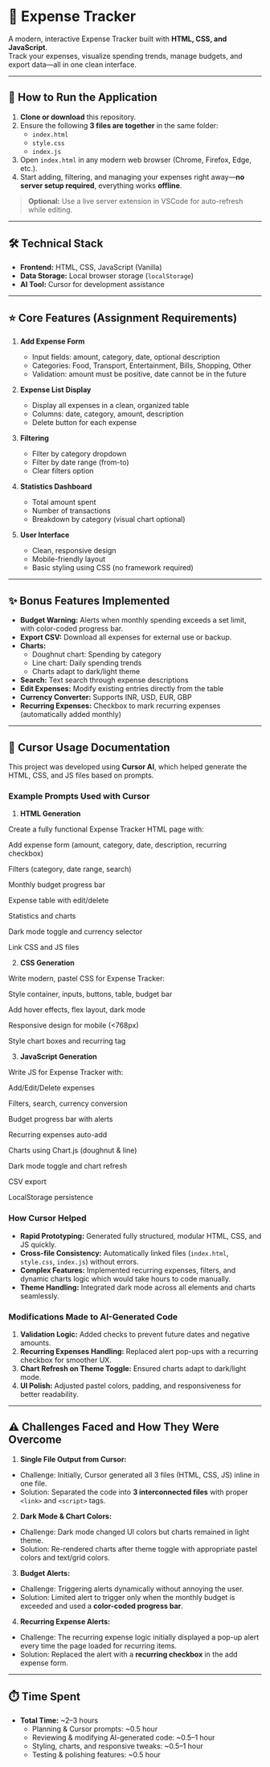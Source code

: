 # 💸 Expense Tracker

A modern, interactive Expense Tracker built with **HTML, CSS, and JavaScript**.  
Track your expenses, visualize spending trends, manage budgets, and export data—all in one clean interface.

---

## 🔧 How to Run the Application

1. **Clone or download** this repository.  
2. Ensure the following **3 files are together** in the same folder:  
   - `index.html`  
   - `style.css`  
   - `index.js`  
3. Open `index.html` in any modern web browser (Chrome, Firefox, Edge, etc.).  
4. Start adding, filtering, and managing your expenses right away—**no server setup required**, everything works **offline**.  

> **Optional:** Use a live server extension in VSCode for auto-refresh while editing.

---

## 🛠️ Technical Stack

- **Frontend:** HTML, CSS, JavaScript (Vanilla)  
- **Data Storage:** Local browser storage (`localStorage`)  
- **AI Tool:** Cursor for development assistance  

---

## ⭐ Core Features (Assignment Requirements)

1. **Add Expense Form**  
   - Input fields: amount, category, date, optional description  
   - Categories: Food, Transport, Entertainment, Bills, Shopping, Other  
   - Validation: amount must be positive, date cannot be in the future  

2. **Expense List Display**  
   - Display all expenses in a clean, organized table  
   - Columns: date, category, amount, description  
   - Delete button for each expense  

3. **Filtering**  
   - Filter by category dropdown  
   - Filter by date range (from-to)  
   - Clear filters option  

4. **Statistics Dashboard**  
   - Total amount spent  
   - Number of transactions  
   - Breakdown by category (visual chart optional)  

5. **User Interface**  
   - Clean, responsive design  
   - Mobile-friendly layout  
   - Basic styling using CSS (no framework required)  

---

## ✨ Bonus Features Implemented

- **Budget Warning:** Alerts when monthly spending exceeds a set limit, with color-coded progress bar.  
- **Export CSV:** Download all expenses for external use or backup.  
- **Charts:**  
  - Doughnut chart: Spending by category  
  - Line chart: Daily spending trends  
  - Charts adapt to dark/light theme  
- **Search:** Text search through expense descriptions  
- **Edit Expenses:** Modify existing entries directly from the table  
- **Currency Converter:** Supports INR, USD, EUR, GBP  
- **Recurring Expenses:** Checkbox to mark recurring expenses (automatically added monthly)  

---

## 🤖 Cursor Usage Documentation

This project was developed using **Cursor AI**, which helped generate the HTML, CSS, and JS files based on prompts.  

### Example Prompts Used with Cursor

1. **HTML Generation**

Create a fully functional Expense Tracker HTML page with:

Add expense form (amount, category, date, description, recurring checkbox)

Filters (category, date range, search)

Monthly budget progress bar

Expense table with edit/delete

Statistics and charts

Dark mode toggle and currency selector

Link CSS and JS files


2. **CSS Generation**

Write modern, pastel CSS for Expense Tracker:

Style container, inputs, buttons, table, budget bar

Add hover effects, flex layout, dark mode

Responsive design for mobile (<768px)

Style chart boxes and recurring tag


3. **JavaScript Generation**

Write JS for Expense Tracker with:

Add/Edit/Delete expenses

Filters, search, currency conversion

Budget progress bar with alerts

Recurring expenses auto-add

Charts using Chart.js (doughnut & line)

Dark mode toggle and chart refresh

CSV export

LocalStorage persistence


### How Cursor Helped

- **Rapid Prototyping:** Generated fully structured, modular HTML, CSS, and JS quickly.  
- **Cross-file Consistency:** Automatically linked files (`index.html`, `style.css`, `index.js`) without errors.  
- **Complex Features:** Implemented recurring expenses, filters, and dynamic charts logic which would take hours to code manually.  
- **Theme Handling:** Integrated dark mode across all elements and charts seamlessly.  

### Modifications Made to AI-Generated Code

1. **Validation Logic:** Added checks to prevent future dates and negative amounts.  
2. **Recurring Expenses Handling:** Replaced alert pop-ups with a recurring checkbox for smoother UX.  
3. **Chart Refresh on Theme Toggle:** Ensured charts adapt to dark/light mode.  
4. **UI Polish:** Adjusted pastel colors, padding, and responsiveness for better readability.  

---

## ⚠️ Challenges Faced and How They Were Overcome

1. **Single File Output from Cursor:**  
- Challenge: Initially, Cursor generated all 3 files (HTML, CSS, JS) inline in one file.  
- Solution: Separated the code into **3 interconnected files** with proper `<link>` and `<script>` tags.  

2. **Dark Mode & Chart Colors:**  
- Challenge: Dark mode changed UI colors but charts remained in light theme.  
- Solution: Re-rendered charts after theme toggle with appropriate pastel colors and text/grid colors.  

3. **Budget Alerts:**  
- Challenge: Triggering alerts dynamically without annoying the user.  
- Solution: Limited alert to trigger only when the monthly budget is exceeded and used a **color-coded progress bar**.  

4. **Recurring Expense Alerts:**  
- Challenge: The recurring expense logic initially displayed a pop-up alert every time the page loaded for recurring items.  
- Solution: Replaced the alert with a **recurring checkbox** in the add expense form.  

---

## ⏱️ Time Spent

- **Total Time:** ~2–3 hours  
  - Planning & Cursor prompts: ~0.5 hour  
  - Reviewing & modifying AI-generated code: ~0.5–1 hour  
  - Styling, charts, and responsive tweaks: ~0.5–1 hour  
  - Testing & polishing features: ~0.5 hour

